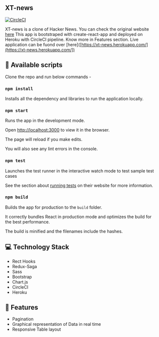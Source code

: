 
## XT-news
[![CircleCI](https://circleci.com/gh/Zaccc123/awesome-cicd-react.svg?style=svg)](https://circleci.com/gh/sprakash57/xt-news)

XT-news is a clone of Hacker News.  You can check the original website [here](https://news.ycombinator.com/)
This app is bootstraped with create-react-app and deployed on Heroku with CircleCI pipeline. Know more in Features section. Live application can be fuond over [here]([https://xt-news.herokuapp.com/](https://xt-news.herokuapp.com/])

## 📑 Available scripts

Clone the repo and run below commands -

### `npm install`
  Installs all the dependency and libraries to run the application locally.

### `npm start`

Runs the app in the development mode.<br  />

Open [http://localhost:3000](http://localhost:3000) to view it in the browser.

The page will reload if you make edits.<br  />

You will also see any lint errors in the console.

### `npm test`

Launches the test runner in the interactive watch mode to test sample test cases<br  />

See the section about [running tests](https://facebook.github.io/create-react-app/docs/running-tests) on their website for more information.

### `npm build`

Builds the app for production to the `build` folder.<br  />

It correctly bundles React in production mode and optimizes the build for the best performance.

The build is minified and the filenames include the hashes.<br  />

  

## 💻 Technology Stack

- Rect Hooks
- Redux-Saga
- Sass
- Bootstrap
- Chart.js
- CircleCI
- Heroku

## 🚀 Features

- Pagination
- Graphical representation of Data in real time
- Responsive Table layout
